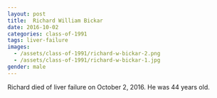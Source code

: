 ```yaml
---
layout: post
title:  Richard William Bickar
date: 2016-10-02
categories: class-of-1991
tags: liver-failure
images:
  - /assets/class-of-1991/richard-w-bickar-2.png
  - /assets/class-of-1991/richard-w-bickar-1.jpg
gender: male
---
```

Richard died of liver failure on October 2, 2016.  He was 44 years old.
